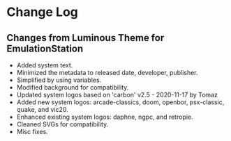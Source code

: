 # Change Log

## Changes from Luminous Theme for EmulationStation

* Added system text.
* Minimized the metadata to released date, developer, publisher.
* Simplified by using variables.
* Modified background for compatibility.
* Updated system logos based on 'carbon' v2.5 - 2020-11-17 by Tomaz
* Added new system logos: arcade-classics, doom, openbor, psx-classic, quake, and vic20.
* Enhanced existing system logos: daphne, ngpc, and retropie.
* Cleaned SVGs for compatibility.
* Misc fixes.

